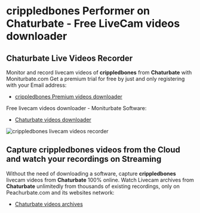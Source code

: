 # crippledbones Performer on Chaturbate - Free LiveCam videos downloader

## Chaturbate Live Videos Recorder

Monitor and record livecam videos of **crippledbones** from **Chaturbate** with Moniturbate.com
Get a premium trial for free by just and only registering with your Email address:
* [crippledbones Premium videos downloader](https://moniturbate.com/request-demo-licence-key.html)

Free livecam videos downloader - Moniturbate Software:
* [Chaturbate videos downloader](https://moniturbate.com/moniturbate-download-software.html)

![crippledbones livecam videos recorder](https://peachurnet.com/templates/moniturbate-software.png)


## Capture crippledbones videos from the Cloud and watch your recordings on Streaming

Without the need of downloading a software, capture **crippledbones** livecam videos from **Chaturbate** 100% online.
Watch Livecam archives from **Chaturbate** unlimitedly from thousands of existing recordings, only on Peachurbate.com and its websites network:
* [Chaturbate videos archives](https://peachurnet.com/)